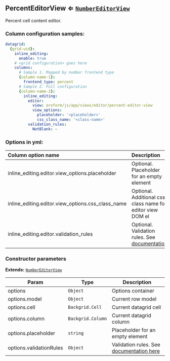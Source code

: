 <a name="module_PercentEditorView"></a>
## PercentEditorView ⇐ <code>[NumberEditorView](./number-editor-view.md)</code>
Percent cell content editor.

### Column configuration samples:
``` yml
datagrid:
  {grid-uid}:
    inline_editing:
      enable: true
    # <grid configuration> goes here
    columns:
      # Sample 1. Mapped by number frontend type
      {column-name-1}:
        frontend_type: percent
      # Sample 2. Full configuration
      {column-name-2}:
        inline_editing:
          editor:
            view: oroform/js/app/views/editor/percent-editor-view
            view_options:
              placeholder: '<placeholder>'
              css_class_name: '<class-name>'
          validation_rules:
            NotBlank: ~
```

### Options in yml:

Column option name                                  | Description
:---------------------------------------------------|:-----------
inline_editing.editor.view_options.placeholder      | Optional. Placeholder for an empty element
inline_editing.editor.view_options.css_class_name   | Optional. Additional css class name for editor view DOM el
inline_editing.editor.validation_rules | Optional. Validation rules. See [documentation](https://goo.gl/j9dj4Y)

### Constructor parameters

**Extends:** <code>[NumberEditorView](./number-editor-view.md)</code>  

| Param | Type | Description |
| --- | --- | --- |
| options | <code>Object</code> | Options container |
| options.model | <code>Object</code> | Current row model |
| options.cell | <code>Backgrid.Cell</code> | Current datagrid cell |
| options.column | <code>Backgrid.Column</code> | Current datagrid column |
| options.placeholder | <code>string</code> | Placeholder for an empty element |
| options.validationRules | <code>Object</code> | Validation rules. See [documentation here](https://goo.gl/j9dj4Y) |

